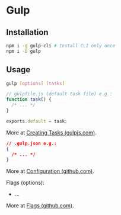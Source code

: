 # Gulp

## Installation

```bash
npm i -g gulp-cli # Install CLI only once
npm i -D gulp
```

## Usage

```bash
gulp [options] [tasks]
```

<!-- TODO (finish) -->

```javascript
// gulpfile.js (default task file) e.g.:
function task() {
  /* ... */
}

exports.default = task;
```

More at [Creating Tasks (gulpjs.com)](https://gulpjs.com/docs/en/getting-started/creating-tasks/).

```json
// .gulp.json e.g.:
{
  /* ... */
}
```

More at [Configuration (github.com)](https://github.com/gulpjs/gulp-cli#configuration).

Flags (options):

- ...

More at [Flags (github.com)](https://github.com/gulpjs/gulp-cli#flags).
